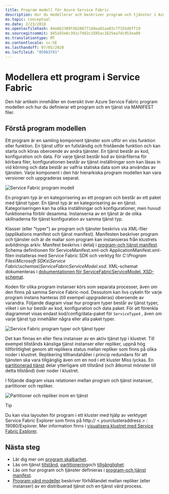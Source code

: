 ```yaml
---
title: Program modell för Azure Service Fabric
description: Hur du modellerar och beskriver program och tjänster i Azure Service Fabric med hjälp av MANIFEST filer för program och tjänster.
ms.topic: conceptual
ms.date: 2/23/2018
ms.openlocfilehash: 84e6b2309fdb206771d4ea01aa03c7f355d6ff19
ms.sourcegitcommit: 845a55e6c391c79d2c1585ac1625ea7dc953ea89
ms.translationtype: MT
ms.contentlocale: sv-SE
ms.lasthandoff: 07/05/2020
ms.locfileid: "85963741"
---
```

# <a name="model-an-application-in-service-fabric"></a>Modellera ett program i Service Fabric
Den här artikeln innehåller en översikt över Azure Service Fabric program modellen och hur du definierar ett program och en tjänst via MANIFEST filer.

## <a name="understand-the-application-model"></a>Förstå program modellen
Ett program är en samling komponent tjänster som utför en viss funktion eller funktion. En tjänst utför en fullständig och fristående funktion och kan starta och köras oberoende av andra tjänster.  En tjänst består av kod, konfiguration och data. För varje tjänst består kod av binärfilerna för körbara filer, konfigurationen består av tjänst inställningar som kan läsas in vid körning och data består av valfria statiska data som ska användas av tjänsten. Varje komponent i den här hierarkiska program modellen kan vara versioner och uppgraderas separat.

![Service Fabric program modell][appmodel-diagram]

En program typ är en kategorisering av ett program och består av ett paket med tjänst typer. En tjänst typ är en kategorisering av en tjänst. Kategoriseringen kan ha olika inställningar och konfigurationer, men huvud funktionerna förblir desamma. Instanserna av en tjänst är de olika skillnaderna för tjänst konfiguration av samma tjänst typ.  

Klasser (eller "typer") av program och tjänster beskrivs via XML-filer (applikations manifest och tjänst manifest).  Manifesten beskriver program och tjänster och är de mallar som program kan instansieras från klustrets avbildnings arkiv.  Manifest beskrivs i detalj i [program-och tjänst manifest](service-fabric-application-and-service-manifests.md). Schema definitionen för ServiceManifest.xml-och ApplicationManifest.xml-filen installeras med Service Fabric SDK och verktyg för *C:\Program Files\Microsoft SDKs\Service Fabric\schemas\ServiceFabricServiceModel.xsd*. XML-schemat dokumenteras i [dokumentationen för ServiceFabricServiceModel. XSD-schemat](service-fabric-service-model-schema.md).

Koden för olika program instanser körs som separata processer, även om den finns på samma Service Fabric-nod. Dessutom kan livs cykeln för varje program instans hanteras (till exempel uppgraderas) oberoende av varandra. Följande diagram visar hur program typer består av tjänst typer, vilket i sin tur består av kod, konfiguration och data paket. För att förenkla diagrammet visas endast kod/config/data-paket för `ServiceType4` , även om varje tjänst typ innehåller några eller alla paket typer.

![Service Fabric program typer och tjänst typer][cluster-imagestore-apptypes]

Det kan finnas en eller flera instanser av en aktiv tjänst typ i klustret. Till exempel tillstånds känsliga tjänst instanser eller repliker, uppnå hög tillförlitlighet genom att replikera status mellan repliker som finns på olika noder i klustret. Replikering tillhandahåller i princip redundans för att tjänsten ska vara tillgänglig även om en nod i ett kluster Miss lyckas. En [partitionerad tjänst](service-fabric-concepts-partitioning.md) delar ytterligare sitt tillstånd (och åtkomst mönster till detta tillstånd) över noder i klustret.

I följande diagram visas relationen mellan program och tjänst instanser, partitioner och repliker.

![Partitioner och repliker inom en tjänst][cluster-application-instances]

> [!TIP]
> Du kan visa layouten för program i ett kluster med hjälp av verktyget Service Fabric Explorer som finns på http:// &lt; yourclusteraddress &gt; : 19080/Explorer. Mer information finns i [visualisera klustret med Service Fabric Explorer](service-fabric-visualizing-your-cluster.md).
> 
> 


## <a name="next-steps"></a>Nästa steg
- Lär dig mer om [program skalbarhet](service-fabric-concepts-scalability.md).
- Läs om tjänst [tillstånd](service-fabric-concepts-state.md), [partitionering](service-fabric-concepts-partitioning.md)och [tillgänglighet](service-fabric-availability-services.md).
- Läs om hur program och tjänster definieras i [program-och tjänst manifest](service-fabric-application-and-service-manifests.md).
- [Program värd modeller](service-fabric-hosting-model.md) beskriver förhållandet mellan repliker (eller instanser) av en distribuerad tjänst och en tjänst värd process.

<!--Image references-->
[appmodel-diagram]: ./media/service-fabric-application-model/application-model.png
[cluster-imagestore-apptypes]: ./media/service-fabric-application-model/cluster-imagestore-apptypes.png
[cluster-application-instances]: media/service-fabric-application-model/cluster-application-instances.png


